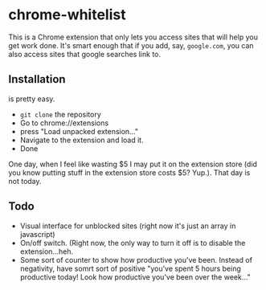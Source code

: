 # chrome-whitelist
This is a Chrome extension that only lets you access sites that will help you get work done. It's smart enough that if you add, say, `google.com`, you can also access sites that google searches link to.

## Installation

is pretty easy. 

* `git clone` the repository
* Go to chrome://extensions
* press "Load unpacked extension..."
* Navigate to the extension and load it. 
* Done

One day, when I feel like wasting $5 I may put it on the extension store (did you know putting stuff in the extension store costs $5? Yup.). That day is not today.

## Todo

* Visual interface for unblocked sites (right now it's just an array in javascript)
* On/off switch. (Right now, the only way to turn it off is to disable the extension...heh.
* Some sort of counter to show how productive you've been. Instead of negativity, have somrt sort of positive "you've spent 5 hours being productive today! Look how productive you've been over the week..."
